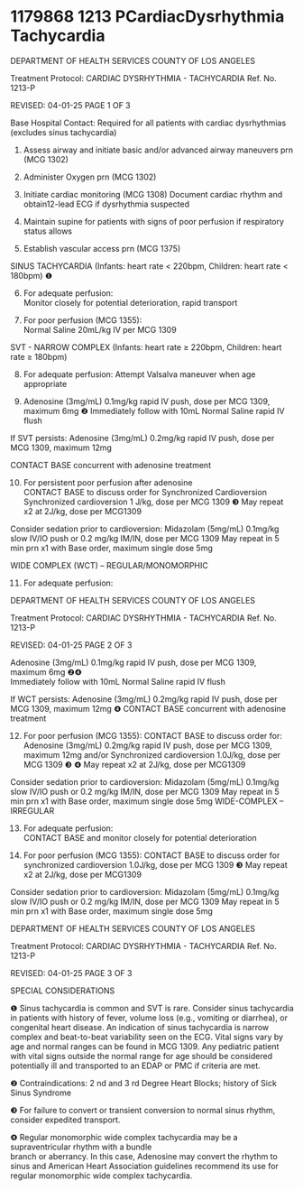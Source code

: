 # 1179868 1213 PCardiacDysrhythmia Tachycardia

DEPARTMENT OF HEALTH SERVICES 
COUNTY OF LOS ANGELES 
 
Treatment Protocol: CARDIAC DYSRHYTHMIA - TACHYCARDIA Ref. No. 1213-P 
 
 
 
 
 
 
REVISED: 04-01-25 PAGE 1 OF 3 
 
Base Hospital Contact: Required for all patients with cardiac dysrhythmias (excludes sinus 
tachycardia) 
 
1. Assess airway and initiate basic and/or advanced airway maneuvers prn (MCG 1302) 
 
2. Administer Oxygen prn (MCG 1302) 
 
3. Initiate cardiac monitoring (MCG 1308) 
 Document cardiac rhythm and obtain12-lead ECG if dysrhythmia suspected 
 
4. Maintain supine for patients with signs of poor perfusion if respiratory status allows 
 
5. Establish vascular access prn (MCG 1375) 
 
SINUS TACHYCARDIA (Infants: heart rate < 220bpm, Children: heart rate < 180bpm) ❶ 
 
6. For adequate perfusion:  
Monitor closely for potential deterioration, rapid transport 
 
7. For poor perfusion (MCG 1355):  
Normal Saline 20mL/kg IV per MCG 1309 
 
SVT - NARROW COMPLEX (Infants: heart rate ≥ 220bpm, Children: heart rate ≥ 180bpm) 
 
8. For adequate perfusion: 
Attempt Valsalva maneuver when age appropriate 
 
9. Adenosine (3mg/mL) 0.1mg/kg rapid IV push, dose per MCG 1309, maximum 6mg ❷ 
Immediately follow with 10mL Normal Saline rapid IV flush 
 
If SVT persists: 
Adenosine (3mg/mL) 0.2mg/kg rapid IV push, dose per MCG 1309, maximum 12mg 
 
CONTACT BASE concurrent with adenosine treatment  
 
10. For persistent poor perfusion after adenosine  
CONTACT BASE to discuss order for Synchronized Cardioversion 
Synchronized cardioversion 1 J/kg, dose per MCG 1309 ❸ 
May repeat x2 at 2J/kg, dose per MCG1309 
 
Consider sedation prior to cardioversion: 
Midazolam (5mg/mL) 0.1mg/kg slow IV/IO push or 0.2 mg/kg IM/IN, dose per MCG 1309 
May repeat in 5 min prn x1 with Base order, maximum single dose 5mg  
 
WIDE COMPLEX (WCT) – REGULAR/MONOMORPHIC 
 
11. For adequate perfusion: 

DEPARTMENT OF HEALTH SERVICES 
COUNTY OF LOS ANGELES 
 
Treatment Protocol: CARDIAC DYSRHYTHMIA - TACHYCARDIA Ref. No. 1213-P 
 
 
 
 
 
 
REVISED: 04-01-25 PAGE 2 OF 3 
 
 
Adenosine (3mg/mL) 0.1mg/kg rapid IV push, dose per MCG 1309, maximum 6mg ❷❹  
Immediately follow with 10mL Normal Saline rapid IV flush 
 
If WCT persists: 
Adenosine (3mg/mL) 0.2mg/kg rapid IV push, dose per MCG 1309, maximum 12mg ❹ 
CONTACT BASE concurrent with adenosine treatment  
 
12. For poor perfusion (MCG 1355): 
CONTACT BASE to discuss order for: 
Adenosine (3mg/mL) 0.2mg/kg rapid IV push, dose per MCG 1309, maximum 12mg and/or 
Synchronized cardioversion 1.0J/kg, dose per MCG 1309 ❸ ❹ 
May repeat x2 at 2J/kg, dose per MCG1309 
 
Consider sedation prior to cardioversion: 
Midazolam (5mg/mL) 0.1mg/kg slow IV/IO push or 0.2 mg/kg IM/IN, dose per MCG 1309 
May repeat in 5 min prn x1 with Base order, maximum single dose 5mg 
WIDE-COMPLEX – IRREGULAR 
 
13. For adequate perfusion:  
CONTACT BASE and monitor closely for potential deterioration 
 
14. For poor perfusion (MCG 1355): 
CONTACT BASE to discuss order for synchronized cardioversion 1.0J/kg, dose per MCG 
1309 ❸ 
May repeat x2 at 2J/kg, dose per MCG1309 
 
Consider sedation prior to cardioversion: 
Midazolam (5mg/mL) 0.1mg/kg slow IV/IO push or 0.2 mg/kg IM/IN, dose per MCG 1309 
May repeat in 5 min prn x1 with Base order, maximum single dose 5mg 
  

DEPARTMENT OF HEALTH SERVICES 
COUNTY OF LOS ANGELES 
 
Treatment Protocol: CARDIAC DYSRHYTHMIA - TACHYCARDIA Ref. No. 1213-P 
 
 
 
 
 
 
REVISED: 04-01-25 PAGE 3 OF 3 
 
SPECIAL CONSIDERATIONS 
 
❶   Sinus tachycardia is common and SVT is rare. Consider sinus tachycardia in patients with history 
of fever, volume loss (e.g., vomiting or diarrhea), or congenital heart disease. An indication of 
sinus tachycardia is narrow complex and beat-to-beat variability seen on the ECG. Vital signs vary 
by age and normal ranges can be found in  MCG 1309.  Any pediatric patient with vital signs 
outside the normal range for age should be considered potentially ill and transported to an EDAP 
or PMC if criteria are met. 
 
❷    Contraindications: 2
nd
 and 3
rd
 Degree Heart Blocks; history of Sick Sinus Syndrome 
 
❸    For failure to convert or transient conversion to normal sinus rhythm, consider expedited transport.  
 
❹   Regular monomorphic wide complex tachycardia may be a supraventricular rhythm with a bundle  
branch or aberrancy. In this case, Adenosine may convert the rhythm to sinus and American Heart 
Association guidelines recommend its use for regular monomorphic wide complex tachycardia.

